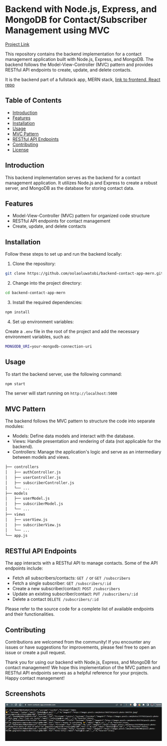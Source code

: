 # Backend with Node.js, Express, and MongoDB for Contact/Subscriber Management using MVC

[Project Link](https://mern-contacts-app.onrender.com/)

This repository contains the backend implementation for a contact management application built with Node.js, Express, and MongoDB. The backend follows the Model-View-Controller (MVC) pattern and provides RESTful API endpoints to create, update, and delete contacts.

It is the backend part of a fullstack app, MERN stack, [link to frontend, React repo](https://github.com/oolaoluwatobi/contatcts-app-mern-client)

## Table of Contents

- [Introduction](#introduction)
- [Features](#features)
- [Installation](#installation)
- [Usage](#usage)
- [MVC Pattern](#mvc-pattern)
- [RESTful API Endpoints](#restful-api-endpoints)
- [Contributing](#contributing)
- [License](#license)

## Introduction

This backend implementation serves as the backend for a contact management application. It utilizes Node.js and Express to create a robust server, and MongoDB as the database for storing contact data.

## Features

- Model-View-Controller (MVC) pattern for organized code structure
- RESTful API endpoints for contact management
- Create, update, and delete contacts

## Installation

Follow these steps to set up and run the backend locally:

1. Clone the repository:

```bash
git clone https://github.com/oolaoluwatobi/backend-contact-app-mern.git
```

2. Change into the project directory:

```bash
cd backend-contact-app-mern
```

3. Install the required dependencies:
```bash
npm install
```

4. Set up environment variables:

Create a `.env` file in the root of the project and add the necessary environment variables, such as:
```bash
MONGODB_URI=your-mongodb-connection-uri

```


## Usage

To start the backend server, use the following command:

```bash
npm start
```

The server will start running on `http://localhost:5000`


## MVC Pattern

The backend follows the MVC pattern to structure the code into separate modules:

- Models:  Define data models and interact with the database.
- Views: Handle presentation and rendering of data (not applicable for the backend).
- Controllers:  Manage the application's logic and serve as an intermediary between models and views.

```bash
├── controllers
│   ├── authController.js
│   ├── userController.js
│   ├── subscriberController.js
│   └── ...
├── models
│   ├── userModel.js
│   ├── subscriberModel.js
│   └── ...
├── views
│   ├── userView.js
│   ├── subscriberView.js
│   └── ...
└── app.js
```

##  RESTful API Endpoints

The app interacts with a RESTful API to manage contacts. Some of the API endpoints include:

- Fetch all subscribers/contacts: `GET /` or `GET /subscribers`
- Fetch a single subscriber: `GET /subscribers/:id`
- Create a new subscriber/contact: `POST /subscribers`
- Update an existing subscriber/contact: `PUT /subscribers/:id`
- Delete a contact `DELETE /subscribers/:id`

Please refer to the source code for a complete list of available endpoints and their functionalities.

## Contributing

Contributions are welcomed from the community! If you encounter any issues or have suggestions for improvements, please feel free to open an issue or create a pull request.

Thank you for using our backend with Node.js, Express, and MongoDB for contact management! We hope this implementation of the MVC pattern and RESTful API endpoints serves as a helpful reference for your projects. Happy contact management!
## Screenshots

![App Screenshot](https://github.com/oolaoluwatobi/backend-contact-app-mern/blob/main/public/img/backend%20contacts%20app%202023-07-27%20100218.png)

